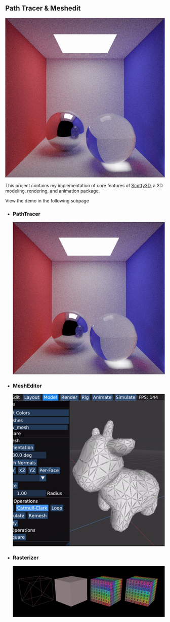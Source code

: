## Path Tracer & Meshedit

![path tracing glass material](renders/output_cow_refraction_crop_low_res.png)

This project contains my implementation of core features of [Scotty3D](https://github.com/CMU-Graphics/Scotty3D), a 3D modeling, rendering, and animation package.

View the demo in the following subpage
- ### PathTracer
    ![path tracing demo](renders/output_refraction_high_res_crop.png)
- ### MeshEditor
    ![Mesh edit demo](renders/editDemo.gif)
- ### Rasterizer
    ![Rasterizer](renders/output_rasterize.png)
